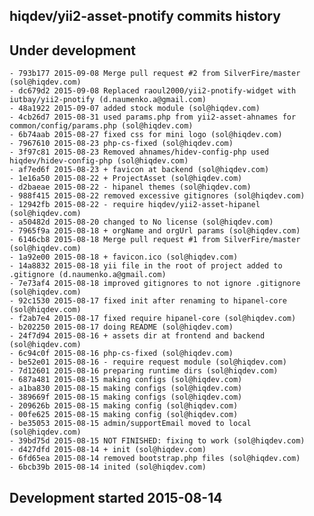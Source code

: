 hiqdev/yii2-asset-pnotify commits history
-----------------------------------------

## Under development

    - 793b177 2015-09-08 Merge pull request #2 from SilverFire/master (sol@hiqdev.com)
    - dc679d2 2015-09-08 Replaced raoul2000/yii2-pnotify-widget with iutbay/yii2-pnotify (d.naumenko.a@gmail.com)
    - 48a1922 2015-09-07 added stock module (sol@hiqdev.com)
    - 4cb26d7 2015-08-31 used params.php from yii2-asset-ahnames for common/config/params.php (sol@hiqdev.com)
    - 6b74aab 2015-08-27 fixed css for mini logo (sol@hiqdev.com)
    - 7967610 2015-08-23 php-cs-fixed (sol@hiqdev.com)
    - 3f97c81 2015-08-23 Removed ahnames/hidev-config-php used hiqdev/hidev-config-php (sol@hiqdev.com)
    - af7ed6f 2015-08-23 + favicon at backend (sol@hiqdev.com)
    - 1e16a50 2015-08-22 + ProjectAsset (sol@hiqdev.com)
    - d2baeae 2015-08-22 - hipanel themes (sol@hiqdev.com)
    - 988f415 2015-08-22 removed excessive gitignores (sol@hiqdev.com)
    - 12942fb 2015-08-22 - require hiqdev/yii2-asset-hipanel (sol@hiqdev.com)
    - a50482d 2015-08-20 changed to No license (sol@hiqdev.com)
    - 7965f9a 2015-08-18 + orgName and orgUrl params (sol@hiqdev.com)
    - 6146cb8 2015-08-18 Merge pull request #1 from SilverFire/master (sol@hiqdev.com)
    - 1a92e00 2015-08-18 + favicon.ico (sol@hiqdev.com)
    - 14a8832 2015-08-18 yii file in the root of project added to .gitignore (d.naumenko.a@gmail.com)
    - 7e73af4 2015-08-18 improved gitignores to not ignore .gitignore (sol@hiqdev.com)
    - 92c1530 2015-08-17 fixed init after renaming to hipanel-core (sol@hiqdev.com)
    - f2ab7e4 2015-08-17 fixed require hipanel-core (sol@hiqdev.com)
    - b202250 2015-08-17 doing README (sol@hiqdev.com)
    - 24f7d94 2015-08-16 + assets dir at frontend and backend (sol@hiqdev.com)
    - 6c94c0f 2015-08-16 php-cs-fixed (sol@hiqdev.com)
    - be52e01 2015-08-16 - require request module (sol@hiqdev.com)
    - 7d12601 2015-08-16 preparing runtime dirs (sol@hiqdev.com)
    - 687a481 2015-08-15 making configs (sol@hiqdev.com)
    - a1ba830 2015-08-15 making configs (sol@hiqdev.com)
    - 389669f 2015-08-15 making configs (sol@hiqdev.com)
    - 209626b 2015-08-15 making config (sol@hiqdev.com)
    - 00fe625 2015-08-15 making config (sol@hiqdev.com)
    - be35053 2015-08-15 admin/supportEmail moved to local (sol@hiqdev.com)
    - 39bd75d 2015-08-15 NOT FINISHED: fixing to work (sol@hiqdev.com)
    - d427dfd 2015-08-14 + init (sol@hiqdev.com)
    - 6fd65ea 2015-08-14 removed bootstrap.php files (sol@hiqdev.com)
    - 6bcb39b 2015-08-14 inited (sol@hiqdev.com)

## Development started 2015-08-14

